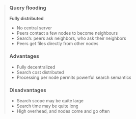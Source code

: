 > ### Query flooding 
> **Fully distributed**
>   * No central server
>   * Peers contact a few nodes to become neighbours
>   * Search: peers ask neighbors, who ask their neighbors
>   * Peers get files directly from other nodes
>
> ### Advantages
>   * Fully decentralized
>   * Search cost distributed
>   * Processing per node permits powerful search semantics
>
> ### Disadvantages
>   * Search scope may be quite large
>   * Search time may be quite long
>   * High overhead, and nodes come and go often
